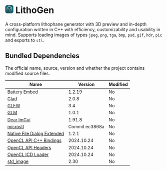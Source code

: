 # <img src="res/icon.png" style="width: 26px; height: 26px;"> LithoGen
A cross-platform lithophane generator with 3D preview and in-depth configuration written in C++ with efficiency, customizability and usability in mind. Supports loading images of types `jpeg`, `png`, `tga`, `bmp`, `psd`, `gif`, `hdr`, `pic` and exports to `stl`.

## Bundled Dependencies
The official name, source, version and whether the project contains modified source files.

| Name                                                                             | Version        | Modified |
|----------------------------------------------------------------------------------|----------------|----------|
| [Battery Embed](https://github.com/batterycenter/embed)                          | 1.2.19         | No       |
| [Glad](https://github.com/dav1dde/glad)                                          | 2.0.8          | No       |
| [GLFW](https://github.com/glfw/glfw)                                             | 3.4            | No       |
| [GLM](https://github.com/g-truc/glm)                                             | 1.0.1          | No       |
| [Dear ImGui](https://github.com/ocornut/imgui)                                   | 1.91.8         | No       |
| [microstl](https://github.com/cry-inc/microstl)                                  | Commit ec3868a | No       |
| [Native File Dialog Extended](https://github.com/btzy/nativefiledialog-extended) | 1.2.1          | No       |
| [OpenCL API C++ Bindings](https://github.com/khronosgroup/opencl-clhpp)          | 2024.10.24     | No       |
| [OpenCL API Headers](https://github.com/khronosgroup/opencl-headers)             | 2024.10.24     | No       |
| [OpenCL ICD Loader](https://github.com/khronosgroup/opencl-icd-loader)           | 2024.10.24     | No       |
| [std_image](https://github.com/nothings/stb)                                     | 2.30           | No       |
